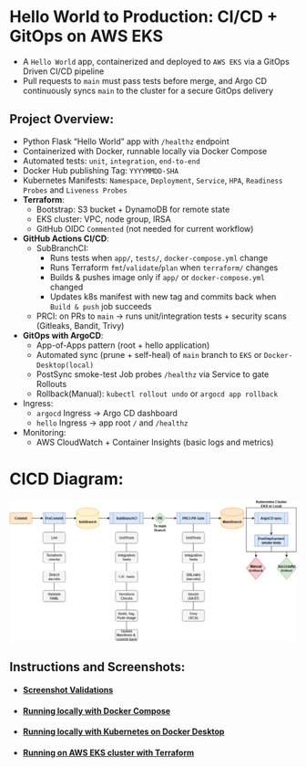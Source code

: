 # Hello World to Production: CI/CD + GitOps on AWS EKS

- A `Hello World` app, containerized and deployed to `AWS EKS` via a GitOps Driven CI/CD pipeline
- Pull requests to `main` must pass tests before merge, and Argo CD continuously syncs `main` to the cluster for a secure GitOps delivery

## Project Overview:
- Python Flask “Hello World” app with `/healthz` endpoint
- Containerized with Docker, runnable locally via Docker Compose
- Automated tests: `unit`, `integration`, `end-to-end`
- Docker Hub publishing Tag: `YYYYMMDD-SHA`
- Kubernetes Manifests: `Namespace`, `Deployment`, `Service`, `HPA`, `Readiness Probes` and `Liveness Probes`
- **Terraform**:
  - Bootstrap: S3 bucket + DynamoDB for remote state
  - EKS cluster: VPC, node group, IRSA
  - GitHub OIDC `Commented` (not needed for current workflow)
- **GitHub Actions CI/CD**:
  - SubBranchCI:
    - Runs tests when `app/`, `tests/`, `docker-compose.yml` change
    - Runs Terraform `fmt`/`validate`/`plan` when `terraform/` changes
    - Builds & pushes image only if `app/` or `docker-compose.yml` changed
    - Updates k8s manifest with new tag and commits back when `Build & push` job succeeds
  - PRCI: on PRs to `main` → runs unit/integration tests + security scans (Gitleaks, Bandit, Trivy)
- **GitOps with ArgoCD**:
  - App-of-Apps pattern (root + hello application)
  - Automated sync (prune + self-heal) of `main` branch to `EKS` or `Docker-Desktop(local)`
  - PostSync smoke-test Job probes `/healthz` via Service to gate Rollouts
  - Rollback(Manual): `kubectl rollout undo` or `argocd app rollback`
- Ingress:
  - `argocd` Ingress → Argo CD dashboard
  - `hello` Ingress → app root `/` and `/healthz`
- Monitoring:
  - AWS CloudWatch + Container Insights (basic logs and metrics)

# CICD Diagram:
![CICD](./media/CICD.drawio.png)

## Instructions and Screenshots:
- #### [Screenshot Validations](./docs/ScreenshotValidation.md)
- #### [Running locally with Docker Compose](./docs/dockercompose.md)
- #### [Running locally with Kubernetes on Docker Desktop](./docs/localcluster.md)
- #### [Running on AWS EKS cluster with Terraform](./docs/ekscluster.md)

